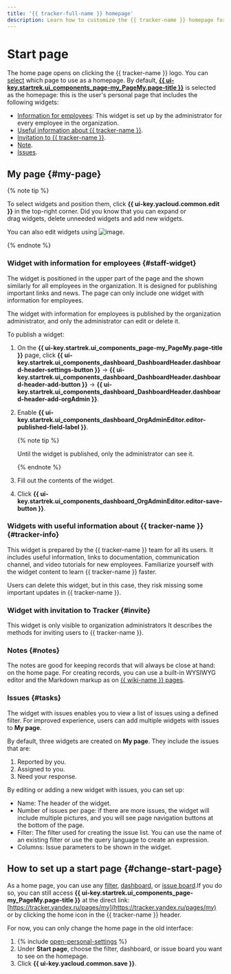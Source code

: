 ```yaml
---
title: '{{ tracker-full-name }} homepage'
description: Learn how to customize the {{ tracker-name }} homepage for your needs.
---
```


# Start page


The home page opens on clicking the {{ tracker-name }} logo. You can [select](#change-start-page) which page to use as a homepage. By default, [**{{ ui-key.startrek.ui_components_page-my_PageMy.page-title }}**](https://tracker.yandex.ru/pages/my) is selected as the homepage: this is the user's personal page that includes the following widgets:

* [Information for employees](#staff-widget): This widget is set up by the administrator for every employee in the organization.
* [Useful information about {{ tracker-name }}](#tracker-info).
* [Invitation to {{ tracker-name }}](#invite).
* [Note](#notes).
* [Issues](#tasks).

## My page {#my-page}

{% note tip %}

To select widgets and position them, click **{{ ui-key.yacloud.common.edit }}** in the top-right corner. Did you know that you can expand or drag widgets, delete unneeded widgets and add new widgets.

You can also edit widgets using ![image](../../_assets/tracker/dots.png).

{% endnote %}

### Widget with information for employees {#staff-widget}

The widget is positioned in the upper part of the page and the shown similarly for all employees in the organization. It is designed for publishing important links and news. The page can only include one widget with information for employees.

The widget with information for employees is published by the organization administrator, and only the administrator can edit or delete it.

To publish a widget:
1. On the **{{ ui-key.startrek.ui_components_page-my_PageMy.page-title }}** page, click **{{ ui-key.startrek.ui_components_dashboard_DashboardHeader.dashboard-header-settings-button }}** → **{{ ui-key.startrek.ui_components_dashboard_DashboardHeader.dashboard-header-add-button }}** → **{{ ui-key.startrek.ui_components_dashboard_DashboardHeader.dashboard-header-add-orgAdmin }}**.
1. Enable **{{ ui-key.startrek.ui_components_dashboard_OrgAdminEditor.editor-published-field-label }}**.

   {% note tip %}

   Until the widget is published, only the administrator can see it.

   {% endnote %}

1. Fill out the contents of the widget.
1. Click **{{ ui-key.startrek.ui_components_dashboard_OrgAdminEditor.editor-save-button }}**.

### Widgets with useful information about {{ tracker-name }} {#tracker-info}

This widget is prepared by the {{ tracker-name }} team for all its users. It includes useful information, links to documentation, communication channel, and video tutorials for new employees. Familiarize yourself with the widget content to learn {{ tracker-name }} faster.

Users can delete this widget, but in this case, they risk missing some important updates in {{ tracker-name }}.

### Widget with invitation to Tracker {#invite}

This widget is only visible to organization administrators It describes the methods for inviting users to {{ tracker-name }}.

### Notes {#notes}

The notes are good for keeping records that will always be close at hand: on the home page. For creating records, you can use a built-in WYSIWYG editor and the Markdown markup as on [{{ wiki-name }} pages](../../wiki/static-markup).

### Issues {#tasks}

The widget with issues enables you to view a list of issues using a defined filter. For improved experience, users can add multiple widgets with issues to **My page**.

By default, three widgets are created on **My page**. They include the issues that are:
1. Reported by you.
1. Assigned to you.
1. Need your response.

By editing or adding a new widget with issues, you can set up:
* Name: The header of the widget.
* Number of issues per page: if there are more issues, the widget will include multiple pictures, and you will see page navigation buttons at the bottom of the page.
* Filter: The filter used for creating the issue list. You can use the name of an existing filter or use the query language to create an expression.
* Columns: Issue parameters to be shown in the widget.

## How to set up a start page {#change-start-page}



As a home page, you can use any [filter](create-filter.md), [dashboard](dashboard.md), or [issue board](../manager/create-agile-board.md).If you do so, you can still access **{{ ui-key.startrek.ui_components_page-my_PageMy.page-title }}** at the direct link: [https://tracker.yandex.ru/pages/my](https://tracker.yandex.ru/pages/my) or by clicking the home icon in the {{ tracker-name }} header.

For now, you can only change the home page in the old interface:
1. {% include [open-personal-settings](../../_includes/tracker/open-personal-settings.md) %}
1. Under **Start page**, choose the filter, dashboard, or issue board you want to see on the homepage.
1. Click **{{ ui-key.yacloud.common.save }}**.